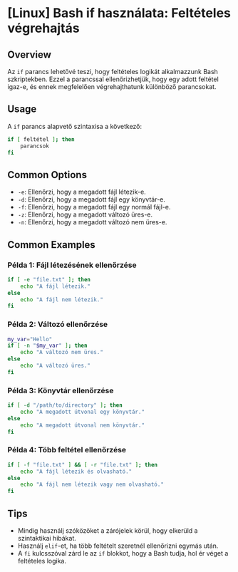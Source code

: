 # [Linux] Bash if használata: Feltételes végrehajtás

## Overview
Az `if` parancs lehetővé teszi, hogy feltételes logikát alkalmazzunk Bash szkriptekben. Ezzel a parancssal ellenőrizhetjük, hogy egy adott feltétel igaz-e, és ennek megfelelően végrehajthatunk különböző parancsokat.

## Usage
A `if` parancs alapvető szintaxisa a következő:

```bash
if [ feltétel ]; then
    parancsok
fi
```

## Common Options
- `-e`: Ellenőrzi, hogy a megadott fájl létezik-e.
- `-d`: Ellenőrzi, hogy a megadott fájl egy könyvtár-e.
- `-f`: Ellenőrzi, hogy a megadott fájl egy normál fájl-e.
- `-z`: Ellenőrzi, hogy a megadott változó üres-e.
- `-n`: Ellenőrzi, hogy a megadott változó nem üres-e.

## Common Examples

### Példa 1: Fájl létezésének ellenőrzése
```bash
if [ -e "file.txt" ]; then
    echo "A fájl létezik."
else
    echo "A fájl nem létezik."
fi
```

### Példa 2: Változó ellenőrzése
```bash
my_var="Hello"
if [ -n "$my_var" ]; then
    echo "A változó nem üres."
else
    echo "A változó üres."
fi
```

### Példa 3: Könyvtár ellenőrzése
```bash
if [ -d "/path/to/directory" ]; then
    echo "A megadott útvonal egy könyvtár."
else
    echo "A megadott útvonal nem könyvtár."
fi
```

### Példa 4: Több feltétel ellenőrzése
```bash
if [ -f "file.txt" ] && [ -r "file.txt" ]; then
    echo "A fájl létezik és olvasható."
else
    echo "A fájl nem létezik vagy nem olvasható."
fi
```

## Tips
- Mindig használj szóközöket a zárójelek körül, hogy elkerüld a szintaktikai hibákat.
- Használj `elif`-et, ha több feltételt szeretnél ellenőrizni egymás után.
- A `fi` kulcsszóval zárd le az `if` blokkot, hogy a Bash tudja, hol ér véget a feltételes logika.